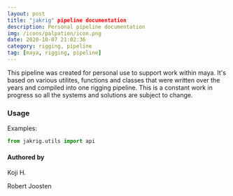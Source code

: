 ```yaml
---
layout: post
title: "jakrig" pipeline documentation
description: Personal pipeline documentation
img: /icons/palpation/icon.png
date: 2020-10-07 21:02:36
category: rigging, pipeline
tag: [maya, rigging, pipeline]
---
```

This pipeline was created for personal use to support work within maya. It's based on various utilites, functions and classes
that were written over the years and compiled into one rigging pipeline. This is a constant work in progress so all the systems and
solutions are subject to change.

<h3>Usage</h3>

Examples:
```python
from jakrig.utils import api
```

<h4>Authored by</h4>
Koji H.

Robert Joosten




